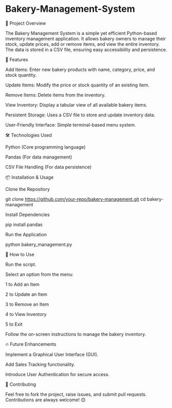 # Bakery-Management-System
📌 Project Overview

The Bakery Management System is a simple yet efficient Python-based inventory management application. It allows bakery owners to manage their stock, update prices, add or remove items, and view the entire inventory. The data is stored in a CSV file, ensuring easy accessibility and persistence.

🚀 Features

Add Items: Enter new bakery products with name, category, price, and stock quantity.

Update Items: Modify the price or stock quantity of an existing item.

Remove Items: Delete items from the inventory.

View Inventory: Display a tabular view of all available bakery items.

Persistent Storage: Uses a CSV file to store and update inventory data.

User-Friendly Interface: Simple terminal-based menu system.

🛠️ Technologies Used

Python (Core programming language)

Pandas (For data management)

CSV File Handling (For data persistence)

📦 Installation & Usage

Clone the Repository

git clone https://github.com/your-repo/bakery-management.git
cd bakery-management

Install Dependencies

pip install pandas

Run the Application

python bakery_management.py

📝 How to Use

Run the script.

Select an option from the menu:

1 to Add an Item

2 to Update an Item

3 to Remove an Item

4 to View Inventory

5 to Exit

Follow the on-screen instructions to manage the bakery inventory.

🔥 Future Enhancements

Implement a Graphical User Interface (GUI).

Add Sales Tracking functionality.

Introduce User Authentication for secure access.

🤝 Contributing

Feel free to fork the project, raise issues, and submit pull requests. Contributions are always welcome! 😊
